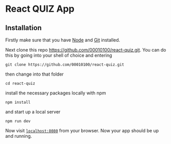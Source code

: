 # React QUIZ App

## Installation

Firstly make sure that you have [Node](https://nodejs.org/en/download/) and [Git](https://git-scm.com/book/en/v2/Getting-Started-Installing-Git) installed.

Next clone this repo https://github.com/00010100/react-quiz.git. You can do this by going into your shell of choice and entering
```
git clone https://github.com/00010100/react-quiz.git
```
then change into that folder
```
cd react-quiz
```

install the necessary packages locally with npm
```
npm install
```

and start up a local server
```
npm run dev
```

Now visit [`localhost:8080`](http://localhost:8080) from your browser. Now your app should be up and running.